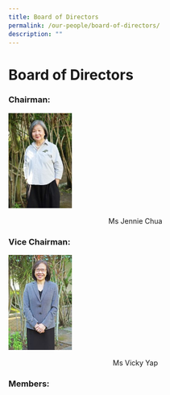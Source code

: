 ```yaml
---
title: Board of Directors
permalink: /our-people/board-of-directors/
description: ""
---
```

# **Board of Directors**

### **Chairman:**

<img src="/images/Ms-Jennie-Chua-200x300.jpg" 
     style="width:25%">
<center> Ms Jennie Chua</center>

### **Vice Chairman:**

<img src="/images/Ms-Vicky-Yap-200x300.jpg" 
     style="width:25%">
<center> Ms Vicky Yap</center>

### **Members:**

